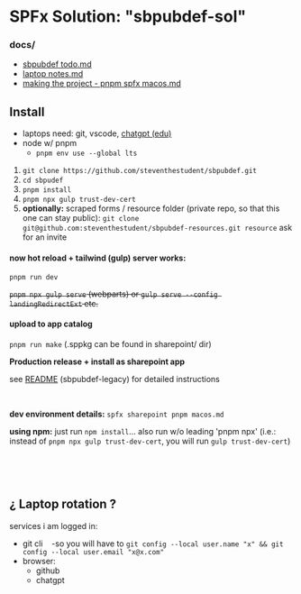 # SPFx Solution: "sbpubdef-sol"

### docs/

-   [sbpubdef todo.md](https://github.com/steventhestudent/sbpubdef/blob/main/docs/sbpubdef%20todo.md)
-   [laptop notes.md](https://github.com/steventhestudent/sbpubdef/blob/main/docs/laptop%20notes.md)
-   [making the project - pnpm spfx macos.md](https://github.com/steventhestudent/sbpubdef/blob/main/docs/making%20the%20project%20-%20pnpm%20spfx%20macos.md)
    &nbsp;

## Install

-   laptops need: git, vscode, [chatgpt (edu)](https://www.calstatela.edu/genai/chatgpt-edu-faq)
-   node w/ pnpm
    -   `pnpm env use --global lts`

1. `git clone https://github.com/steventhestudent/sbpubdef.git`
2. `cd sbpudef`
3. `pnpm install`
4. `pnpm npx gulp trust-dev-cert`
5. **optionally:** scraped forms / resource folder (private repo, so that this one can stay public): `git clone git@github.com:steventhestudent/sbpubdef-resources.git resource` ask for an invite

#### now hot reload + tailwind (gulp) server works:
```pnpm run dev```

~~`pnpm npx gulp serve` (webparts) or ```gulp serve --config landingRedirectExt``` etc.~~

#### upload to app catalog
```pnpm run make``` (.sppkg can be found in sharepoint/ dir)

**Production release + install as sharepoint app**

see [README](https://github.com/steventhestudent/sbpubdef-legacy.git) (sbpubdef-legacy) for detailed instructions


&nbsp;

**dev environment details:** `spfx sharepoint pnpm macos.md`

**using npm:** just run `npm install`... also run w/o leading 'pnpm npx' (i.e.: instead of `pnpm npx gulp trust-dev-cert`, you will run `gulp trust-dev-cert`)

&nbsp;

&nbsp;

## ¿ Laptop rotation ?

services i am logged in:

-   git cli &nbsp; &nbsp;-so you will have to `git config --local user.name "x" && git config --local user.email "x@x.com"`
-   browser:
    -   github
    -   chatgpt
